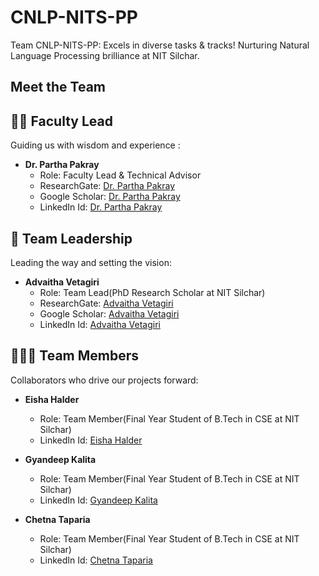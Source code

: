 # CNLP-NITS-PP
Team CNLP-NITS-PP: Excels in diverse tasks &amp; tracks! Nurturing Natural Language Processing brilliance at NIT Silchar. 

## Meet the Team

## 👩‍🏫 Faculty Lead

Guiding us with wisdom and experience :

- **Dr. Partha Pakray**
  - Role: Faculty Lead & Technical Advisor
  - ResearchGate: [Dr. Partha Pakray](https://www.researchgate.net/profile/Dr-Partha-Pakray)
  - Google Scholar: [Dr. Partha Pakray](https://scholar.google.fr/citations?user=3pp18IYAAAAJ&hl=en)
  - LinkedIn Id: [Dr. Partha Pakray](https://www.linkedin.com/in/dr-partha-pakray-09a86a52/)

## 👥 Team Leadership

Leading the way and setting the vision:

- **Advaitha Vetagiri**
  - Role: Team Lead(PhD Research Scholar at NIT Silchar) 
  - ResearchGate: [Advaitha Vetagiri](https://www.researchgate.net/profile/Advaitha-Vetagiri)
  - Google Scholar: [Advaitha Vetagiri](https://scholar.google.com/citations?user=yTkR29UAAAAJ&hl=en)
  - LinkedIn Id: [Advaitha Vetagiri](https://www.linkedin.com/in/advaitha-vetagiri/)

## 🧑‍🤝‍🧑 Team Members

Collaborators who drive our projects forward:

- **Eisha Halder**
  - Role: Team Member(Final Year Student of B.Tech in CSE at NIT Silchar) 
  - LinkedIn Id: [Eisha Halder](https://www.linkedin.com/in/eisha-halder-a42367200/)

- **Gyandeep Kalita**
  - Role: Team Member(Final Year Student of B.Tech in CSE at NIT Silchar) 
  - LinkedIn Id: [Gyandeep Kalita](https://www.linkedin.com/in/gyandeep-kalita-354294219/)

- **Chetna Taparia**
  - Role: Team Member(Final Year Student of B.Tech in CSE at NIT Silchar)  
  - LinkedIn Id: [Chetna Taparia](https://www.linkedin.com/in/chetna-taparia-821761204/)
